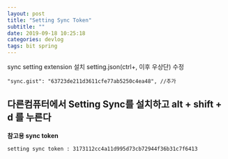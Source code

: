 ```yaml
---
layout: post
title: "Setting Sync Token"
subtitle: ""
date: 2019-09-18 10:25:18
categories: devlog
tags: bit spring
---
```


sync setting extension 설치
setting.json(ctrl+, 이후 우상단) 수정

```
"sync.gist": "63723de211d3611cfe77ab5250c4ea48", //추가
```

## 다른컴퓨터에서 Setting Sync를 설치하고 alt + shift + d 를 누른다

**참고용 sync token**

```
setting sync token : 3173112cc4a11d995d73cb72944f36b31c7f6413
```
